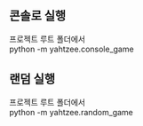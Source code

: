 ## 콘솔로 실행
프로젝트 루트 폴더에서  
python -m yahtzee.console_game  
## 랜덤 실행
프로젝트 루트 폴더에서  
python -m yahtzee.random_game